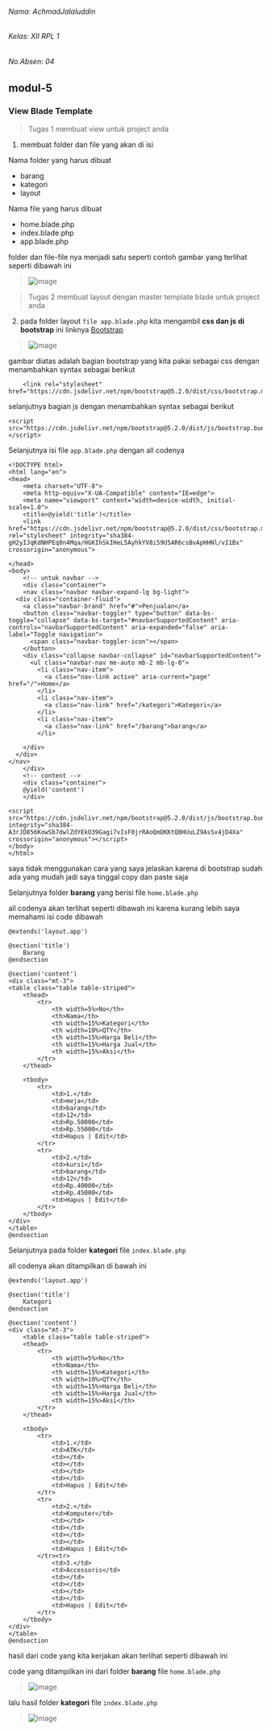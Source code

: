  ###### Nama: AchmadJalaluddin
###### Kelas: XII RPL 1
###### No.Absen: 04
## modul-5
### View Blade Template
>Tugas 1 membuat view untuk project anda

1) membuat folder dan file yang akan di isi

Nama folder yang harus dibuat 
- barang
- kategori
- layout

Nama file yang harus dibuat
- home.blade.php
- index.blade.php
- app.blade.php

folder dan file-file nya menjadi satu seperti 
contoh gambar yang terlihat seperti dibawah ini

>![image](https://user-images.githubusercontent.com/109929687/183340405-f5755f03-aa3d-4386-8698-2e92941a729e.png)

>Tugas 2 membuat layout dengan master template blade untuk project anda

2) pada folder layout `file app.blade.php` kita mengambil **css dan js di bootstrap** ini linknya
[Bootstrap](https://getbootstrap.com/docs/5.2/getting-started/introduction/)

>![image](https://user-images.githubusercontent.com/109929687/183342789-f6776591-ea33-4712-88ac-e847218de516.png)

gambar diatas adalah bagian bootstrap yang kita pakai sebagai css dengan menambahkan syntax sebagai berikut
```
    <link rel="stylesheet" href="https://cdn.jsdelivr.net/npm/bootstrap@5.2.0/dist/css/bootstrap.min.css">
```

selanjutnya bagian js dengan menambahkan syntax sebagai berikut
```
<script src="https://cdn.jsdelivr.net/npm/bootstrap@5.2.0/dist/js/bootstrap.bundle.min.js"></script>
```

Selanjutnya isi file `app.blade.php` dengan all codenya
```
<!DOCTYPE html>
<html lang="en">
<head>
    <meta charset="UTF-8">
    <meta http-equiv="X-UA-Compatible" content="IE=edge">
    <meta name="viewport" content="width=device-width, initial-scale=1.0">
    <title>@yield('title')</title>
    <link href="https://cdn.jsdelivr.net/npm/bootstrap@5.2.0/dist/css/bootstrap.min.css" rel="stylesheet" integrity="sha384-gH2yIJqKdNHPEq0n4Mqa/HGKIhSkIHeL5AyhkYV8i59U5AR6csBvApHHNl/vI1Bx" crossorigin="anonymous">

</head>
<body>
    <!-- untuk navbar -->
    <div class="container">
    <nav class="navbar navbar-expand-lg bg-light">
  <div class="container-fluid">
    <a class="navbar-brand" href="#">Penjualan</a>
    <button class="navbar-toggler" type="button" data-bs-toggle="collapse" data-bs-target="#navbarSupportedContent" aria-controls="navbarSupportedContent" aria-expanded="false" aria-label="Toggle navigation">
      <span class="navbar-toggler-icon"></span>
    </button>
    <div class="collapse navbar-collapse" id="navbarSupportedContent">
      <ul class="navbar-nav me-auto mb-2 mb-lg-0">
        <li class="nav-item">
          <a class="nav-link active" aria-current="page" href="/">Home</a>
        </li>
        <li class="nav-item">
          <a class="nav-link" href="/kategori">Kategori</a>
        </li>
        <li class="nav-item">
          <a class="nav-link" href="/barang">barang</a>
        </li>
        
    </div>
  </div>
</nav>
    </div>
    <!-- content -->
    <div class="container">
    @yield('content')
    </div>

<script src="https://cdn.jsdelivr.net/npm/bootstrap@5.2.0/dist/js/bootstrap.bundle.min.js" integrity="sha384-A3rJD856KowSb7dwlZdYEkO39Gagi7vIsF0jrRAoQmDKKtQBHUuLZ9AsSv4jD4Xa" crossorigin="anonymous"></script>
</body>
</html>
```
saya tidak menggunakan cara yang saya jelaskan karena di bootstrap sudah ada yang mudah jadi saya tinggal copy dan paste saja

Selanjutnya folder **barang** yang berisi file `home.blade.php`

all codenya akan terlihat seperti dibawah ini karena kurang lebih saya memahami isi code dibawah
```
@extends('layout.app')

@section('title')
    Barang
@endsection

@section('content')
<div class="mt-3">
<table class="table table-striped">
    <thead>
        <tr>
            <th width=5%>No</th>
            <th>Nama</th>
            <th width=15%>Kategori</th>
            <th width=10%>QTY</th>
            <th width=15%>Harga Beli</th>
            <th width=15%>Harga Jual</th>
            <th width=15%>Aksi</th>
        </tr>
    </thead>
    
    <tbody>
        <tr>
            <td>1.</td>
            <td>meja</td>
            <td>barang</td>
            <td>12</td>
            <td>Rp.50000</td>
            <td>Rp.55000</td>
            <td>Hapus | Edit</td>
        </tr>
        <tr>
            <td>2.</td>
            <td>kursi</td>
            <td>barang</td>
            <td>12</td>
            <td>Rp.40000</td>
            <td>Rp.45000</td>
            <td>Hapus | Edit</td>
        </tr>
    </tbody>
</div>
</table>
@endsection
```

Selanjutnya pada folder **kategori** file `index.blade.php` 

all codenya akan ditampilkan di bawah ini
```
@extends('layout.app')

@section('title')
    Kategori
@endsection

@section('content')
<div class="mt-3">
    <table class="table table-striped">
    <thead>
        <tr>
            <th width=5%>No</th>
            <th>Nama</th>
            <th width=15%>Kategori</th>
            <th width=10%>QTY</th>
            <th width=15%>Harga Beli</th>
            <th width=15%>Harga Jual</th>
            <th width=15%>Aksi</th>
        </tr>
    </thead>
    
    <tbody>
        <tr>
            <td>1.</td>
            <td>ATK</td>
            <td></td>
            <td></td>
            <td></td>
            <td></td>
            <td>Hapus | Edit</td>
        </tr>
        <tr>
            <td>2.</td>
            <td>Komputer</td>
            <td></td>
            <td></td>
            <td></td>
            <td></td>
            <td>Hapus | Edit</td>
        </tr><tr>
            <td>3.</td>
            <td>Accessoris</td>
            <td></td>
            <td></td>
            <td></td>
            <td></td>
            <td>Hapus | Edit</td>
        </tr>
    </tbody>
</div>
</table>
@endsection
```

<!-- @extends('layout.app') yang beratri mewariskan ke (folder.file) -->

<!-- @section('title') barang @endsection berarti mengelompokkan agar bisa dipanggil ke berbagai file seperti pewarisan -->

hasil dari code yang kita kerjakan akan terlihat seperti dibawah ini

code yang ditampilkan ini dari folder **barang** file `home.blade.php`

>![image](https://user-images.githubusercontent.com/109929687/183351770-7b9b7182-3815-42f7-9ebb-2e059eef5bf3.png)

lalu hasil folder **kategori** file `index.blade.php`

>![image](https://user-images.githubusercontent.com/109929687/183352926-8fbf9d75-acc8-4c72-ad68-7d1c6abdcbc2.png)
